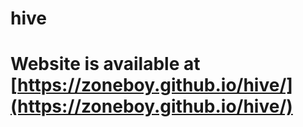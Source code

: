 # hive
# Website is available at [https://zoneboy.github.io/hive/](https://zoneboy.github.io/hive/)
